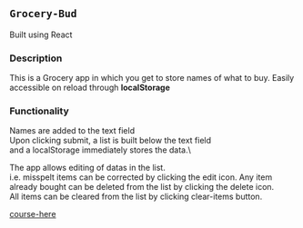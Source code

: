 ## `Grocery-Bud`

Built using React

### **Description**

This is a Grocery app in which you get to store names of what to buy. Easily accessible on reload through **localStorage**

### Functionality

Names are added to the text field\
Upon clicking submit, a list is built below the text field\
and a localStorage immediately stores the data.\

The app allows editing of datas in the list.\
i.e. misspelt items can be corrected by clicking the edit icon.
Any item already bought can be deleted from the list by clicking the delete icon.\
All items can be cleared from the list by clicking clear-items button.

[course-here](https://www.youtube.com/codingaddict)
